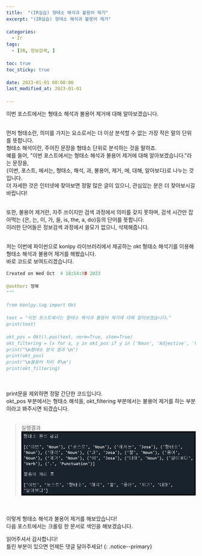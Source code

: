 ```yaml
---
title:  "(IR실습) 형태소 해석과 불용어 제거" 
excerpt: "(IR실습) 형태소 해석과 불용어 제거"

categories:
  - Ir
tags:
  - [IR, 정보검색, ]

toc: true
toc_sticky: true
 
date: 2023-01-01 00:00:00
last_modified_at: 2023-01-01

---
```

이번 포스트에서는 형태소 해석과 불용어 제거에 대해 알아보겠습니다.<br><br>

먼저 형태소란, 의미를 가지는 요소로서는 더 이상 분석할 수 없는 가장 작은 말의 단위를 뜻합니다.<br>
형태소 해석이란, 주어진 문장을 형태소 단위로 분석하는 것을 말하죠.<br>
예를 들어, "이번 포스트에서는 형태소 해석과 불용어 제거에 대해 알아보겠습니다."라는 문장을,<br>
{이번, 포스트, 에서는, 형태소, 해석, 과, 불용어, 제거, 에, 대해, 알아보다}로 나누는 것입니다.<br>
더 자세한 것은 인터넷에 찾아보면 정말 많은 글이 있으니, 관심있는 분은 더 찾아보시길 바랍니다!<br><br>

또한, 불용어 제거란, 자주 쓰이지만 검색 과정에서 의미를 갖지 못하며, 검색 시간만 잡아먹는 {은, 는, 이, 가, 을, is, the, a, do}등의 단어를 뜻합니다.<br>
이러한 단어들은 정보검색 과정에서 쓸모가 없으니, 삭제해줍니다.<br><br>

저는 이번에 파이썬으로 konlpy 라이브러리에서 제공하는 okt 형태소 해석기를 이용해 형태소 해석과 불용어 제거를 해봤습니다.<br>
바로 코드로 보여드리겠습니다.<br>
```python
Created on Wed Oct  4 18:54:08 2023

@author: 정복
"""

from konlpy.tag import Okt

text = "이번 포스트에서는 형태소 해석과 불용어 제거에 대해 알아보겠습니다."
print(text)

okt_pos = Okt().pos(text, norm=True, stem=True)
okt_filtering = [x for x, y in okt_pos if y in ['Noun', 'Adjective', 'Verb']]
print("\n형태소 분석 결과 \n")
print(okt_pos)
print("\n불용어 처리 후\n")
print(okt_filtering)
```
<br><br>
print문을 제외하면 정말 간단한 코드입니다.<br>
okt_pos 부분에서는 형태소 해석을, okt_filtering 부분에서는 불용어 제거를 하는 부분이라고 봐주시면 되겠습니다.<br><br>
>실행결과
>![실행결과](/assets/images/Ir/03/실행결과_.png "실행결과")

<br><br>
이렇게 형태소 해석과 불용어 제거를 해보았습니다!<br>
다음 포스트에서는 크롤링 한 문서로 색인을 해보겠습니다.<br>


읽어주셔서 감사합니다! <br>틀린 부분이 있으면 언제든 댓글 달아주세요!
{: .notice--primary} 
